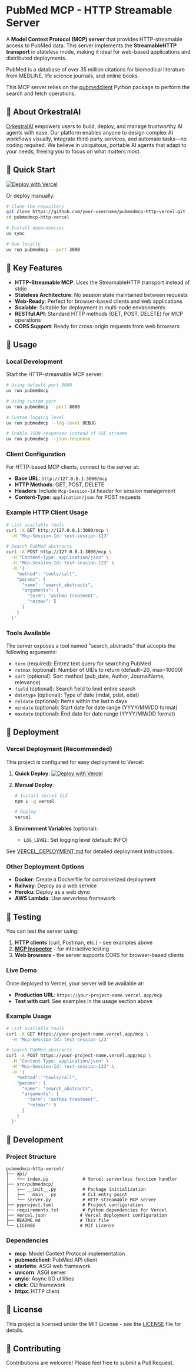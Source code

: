 # PubMed MCP - HTTP Streamable Server

A **Model Context Protocol (MCP) server** that provides HTTP-streamable access to PubMed data. This server implements the **StreamableHTTP transport** in stateless mode, making it ideal for web-based applications and distributed deployments.

PubMed is a database of over 35 million citations for biomedical literature from MEDLINE, life science journals, and online books.

This MCP server relies on the [pubmedclient](https://github.com/grll/pubmedclient) Python package to perform the search and fetch operations.

## 🏢 About OrkestralAI

[OrkestralAI](https://www.orkestralai.com) empowers users to build, deploy, and manage trustworthy AI agents with ease. Our platform enables anyone to design complex AI workflows visually, integrate third-party services, and automate tasks—no coding required. We believe in ubiquitous, portable AI agents that adapt to your needs, freeing you to focus on what matters most.

## 🚀 Quick Start

[![Deploy with Vercel](https://vercel.com/button)](https://vercel.com/new/clone?repository-url=https://github.com/your-username/pubmedmcp-http-vercel)

Or deploy manually:

```bash
# Clone the repository
git clone https://github.com/your-username/pubmedmcp-http-vercel.git
cd pubmedmcp-http-vercel

# Install dependencies
uv sync

# Run locally
uv run pubmedmcp --port 3000
```

## 🚀 Key Features

- **HTTP-Streamable MCP**: Uses the StreamableHTTP transport instead of stdio
- **Stateless Architecture**: No session state maintained between requests
- **Web-Ready**: Perfect for browser-based clients and web applications
- **Scalable**: Suitable for deployment in multi-node environments
- **RESTful API**: Standard HTTP methods (GET, POST, DELETE) for MCP operations
- **CORS Support**: Ready for cross-origin requests from web browsers

## 📖 Usage

### Local Development

Start the HTTP-streamable MCP server:

```bash
# Using default port 3000
uv run pubmedmcp

# Using custom port
uv run pubmedmcp --port 8080

# Custom logging level
uv run pubmedmcp --log-level DEBUG

# Enable JSON responses instead of SSE streams
uv run pubmedmcp --json-response
```

### Client Configuration

For HTTP-based MCP clients, connect to the server at:
- **Base URL**: `http://127.0.0.1:3000/mcp`
- **HTTP Methods**: GET, POST, DELETE
- **Headers**: Include `Mcp-Session-Id` header for session management
- **Content-Type**: `application/json` for POST requests

### Example HTTP Client Usage

```bash
# List available tools
curl -X GET http://127.0.0.1:3000/mcp \
  -H "Mcp-Session-Id: test-session-123"

# Search PubMed abstracts
curl -X POST http://127.0.0.1:3000/mcp \
  -H "Content-Type: application/json" \
  -H "Mcp-Session-Id: test-session-123" \
  -d '{
    "method": "tools/call",
    "params": {
      "name": "search_abstracts",
      "arguments": {
        "term": "asthma treatment",
        "retmax": 5
      }
    }
  }'
```

### Tools Available

The server exposes a tool named "search_abstracts" that accepts the following arguments:

- `term` (required): Entrez text query for searching PubMed
- `retmax` (optional): Number of UIDs to return (default=20, max=10000)
- `sort` (optional): Sort method (pub_date, Author, JournalName, relevance)
- `field` (optional): Search field to limit entire search
- `datetype` (optional): Type of date (mdat, pdat, edat)
- `reldate` (optional): Items within the last n days
- `mindate` (optional): Start date for date range (YYYY/MM/DD format)
- `maxdate` (optional): End date for date range (YYYY/MM/DD format)

## 🚀 Deployment

### Vercel Deployment (Recommended)

This project is configured for easy deployment to Vercel:

1. **Quick Deploy**: [![Deploy with Vercel](https://vercel.com/button)](https://vercel.com/new/clone?repository-url=https://github.com/your-username/pubmedmcp-http-vercel)

2. **Manual Deploy**:
   ```bash
   # Install Vercel CLI
   npm i -g vercel
   
   # Deploy
   vercel
   ```

3. **Environment Variables** (optional):
   - `LOG_LEVEL`: Set logging level (default: INFO)

See [VERCEL_DEPLOYMENT.md](VERCEL_DEPLOYMENT.md) for detailed deployment instructions.

### Other Deployment Options

- **Docker**: Create a Dockerfile for containerized deployment
- **Railway**: Deploy as a web service
- **Heroku**: Deploy as a web dyno
- **AWS Lambda**: Use serverless framework

## 🧪 Testing

You can test the server using:

1. **HTTP clients** (curl, Postman, etc.) - see examples above
2. **[MCP Inspector](https://github.com/modelcontextprotocol/inspector)** - for interactive testing
3. **Web browsers** - the server supports CORS for browser-based clients

### Live Demo

Once deployed to Vercel, your server will be available at:
- **Production URL**: `https://your-project-name.vercel.app/mcp`
- **Test with curl**: See examples in the usage section above

### Example Usage

```bash
# List available tools
curl -X GET https://your-project-name.vercel.app/mcp \
  -H "Mcp-Session-Id: test-session-123"

# Search PubMed abstracts
curl -X POST https://your-project-name.vercel.app/mcp \
  -H "Content-Type: application/json" \
  -H "Mcp-Session-Id: test-session-123" \
  -d '{
    "method": "tools/call",
    "params": {
      "name": "search_abstracts",
      "arguments": {
        "term": "asthma treatment",
        "retmax": 5
      }
    }
  }'
```

## 🔧 Development

### Project Structure

```
pubmedmcp-http-vercel/
├── api/
│   └── index.py             # Vercel serverless function handler
├── src/pubmedmcp/
│   ├── __init__.py          # Package initialization
│   ├── __main__.py          # CLI entry point
│   └── server.py            # HTTP-streamable MCP server
├── pyproject.toml           # Project configuration
├── requirements.txt         # Python dependencies for Vercel
├── vercel.json             # Vercel deployment configuration
├── README.md               # This file
└── LICENSE                 # MIT License
```

### Dependencies

- **mcp**: Model Context Protocol implementation
- **pubmedclient**: PubMed API client
- **starlette**: ASGI web framework
- **uvicorn**: ASGI server
- **anyio**: Async I/O utilities
- **click**: CLI framework
- **httpx**: HTTP client

## 📄 License

This project is licensed under the MIT License - see the [LICENSE](LICENSE) file for details.

## 🤝 Contributing

Contributions are welcome! Please feel free to submit a Pull Request.
